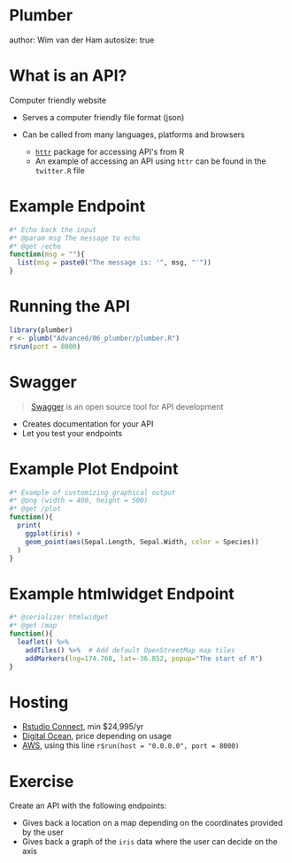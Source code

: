 Plumber
========================================================
author: Wim van der Ham
autosize: true

What is an API?
========================================================

Computer friendly website

- Serves a computer friendly file format (json)
- Can be called from many languages, platforms and browsers

  - [`httr`](https://github.com/r-lib/httr) package for accessing API's from R
  - An example of accessing an API using `httr` can be found in the `twitter.R` file 
  
Example Endpoint
========================================================


```r
#* Echo back the input
#* @param msg The message to echo
#* @get /echo
function(msg = ""){
  list(msg = paste0("The message is: '", msg, "'"))
}
```

Running the API
========================================================


```r
library(plumber)
r <- plumb("Advanced/06_plumber/plumber.R")
r$run(port = 8000)
```

Swagger
========================================================

> [Swagger](https://swagger.io/) is an open source tool for API development

- Creates documentation for your API
- Let you test your endpoints

Example Plot Endpoint
========================================================


```r
#* Example of customizing graphical output
#* @png (width = 400, height = 500)
#* @get /plot
function(){
  print(
    ggplot(iris) +
    geom_point(aes(Sepal.Length, Sepal.Width, color = Species))
  )
}
```

Example htmlwidget Endpoint
========================================================


```r
#* @serializer htmlwidget
#* @get /map
function(){
  leaflet() %>%
    addTiles() %>%  # Add default OpenStreetMap map tiles
    addMarkers(lng=174.768, lat=-36.852, popup="The start of R")
}
```

Hosting
========================================================

- [Rstudio Connect](https://www.rstudio.com/products/connect/), min $24,995/yr
- [Digital Ocean](https://www.digitalocean.com/), price depending on usage
- [AWS](https://aws.amazon.com/), using this line `r$run(host = "0.0.0.0", port = 8000)`

Exercise
========================================================

Create an API with the following endpoints:

- Gives back a location on a map depending on the coordinates provided by the user
- Gives back a graph of the `iris` data where the user can decide on the axis

